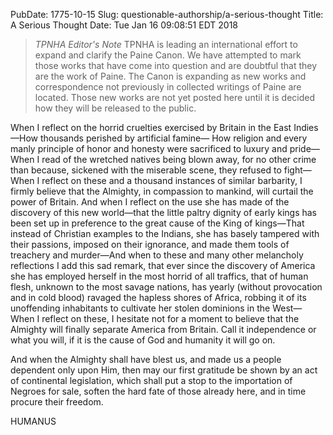 PubDate: 1775-10-15
Slug: questionable-authorship/a-serious-thought
Title: A Serious Thought
Date: Tue Jan  16 09:08:51 EDT 2018


> *TPNHA Editor's Note*
> TPNHA is leading an international effort to expand and clarify the
> Paine Canon. We have attempted to mark those works that have come into
> question and are doubtful that they are the work of Paine. The Canon
> is expanding as new works and correspondence not previously in
> collected writings of Paine are located. Those new works are not yet
> posted here until it is decided how they will be released to the
> public.

When I reflect on the horrid cruelties exercised by Britain in the
East Indies—How thousands perished by artificial famine— How religion
and every manly principle of honor and honesty were sacrificed to
luxury and pride—When I read of the wretched natives being blown away,
for no other crime than because, sickened with the miserable scene,
they refused to fight—When I reflect on these and a thousand instances
of similar barbarity, I firmly believe that the Almighty, in
compassion to mankind, will curtail the power of Britain. And when I
reflect on the use she has made of the discovery of this new
world—that the little paltry dignity of early kings has been set up in
preference to the great cause of the King of kings—That instead of
Christian examples to the Indians, she has basely tampered with their
passions, imposed on their ignorance, and made them tools of treachery
and murder—And when to these and many other melancholy reflections I
add this sad remark, that ever since the discovery of America she has
employed herself in the most horrid of all traffics, that of human
flesh, unknown to the most savage nations, has yearly (without
provocation and in cold blood) ravaged the hapless shores of Africa,
robbing it of its unoffending inhabitants to cultivate her stolen
dominions in the West— When I reflect on these, I hesitate not for a
moment to believe that the Almighty will finally separate America from
Britain. Call it independence or what you will, if it is the cause of
God and humanity it will go on.

And when the Almighty shall have blest us, and made us a people
dependent only upon Him, then may our first gratitude be shown by an
act of continental legislation, which shall put a stop to the
importation of Negroes for sale, soften the hard fate of those already
here, and in time procure their freedom.

HUMANUS
